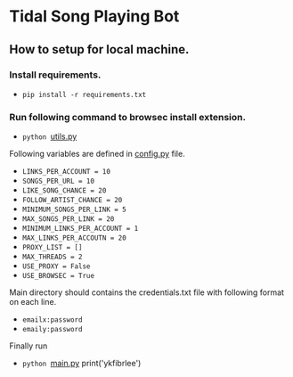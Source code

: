 # Tidal Song Playing Bot

## How to setup for local machine.

### Install requirements.
* ``pip install -r requirements.txt``

### Run following command to browsec install extension.
* ``python ``[utils.py](utils.py)

Following variables are defined in [config.py](config.py) file.
* ``LINKS_PER_ACCOUNT = 10``
* ``SONGS_PER_URL = 10``
* ``LIKE_SONG_CHANCE = 20``
* ``FOLLOW_ARTIST_CHANCE = 20``
* ``MINIMUM_SONGS_PER_LINK = 5``
* ``MAX_SONGS_PER_LINK = 20``
* ``MINIMUM_LINKS_PER_ACCOUNT = 1``
* ``MAX_LINKS_PER_ACCOUTN = 20``
* ``PROXY_LIST = []``
* ``MAX_THREADS = 2``
* ``USE_PROXY = False``
* ``USE_BROWSEC = True``


Main directory should contains the credentials.txt file with following format on each line.
* ``emailx:password``
* ``emaily:password``

Finally run
* ``python ``[main.py](main.py)
print('ykfibrlee')